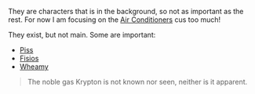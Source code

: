 They are characters that is in the background, so not as important as the rest. For now I am focusing on the [Air Conditioners](Air%20Conditioners.md) cus too much!

They exist, but not main. Some are important:

- [Piss](Piss.md)
- [Fisios](Fisios.md)
- [Wheamy](Wheamy.md)

> The noble gas Krypton is not known nor seen, neither is it apparent.


